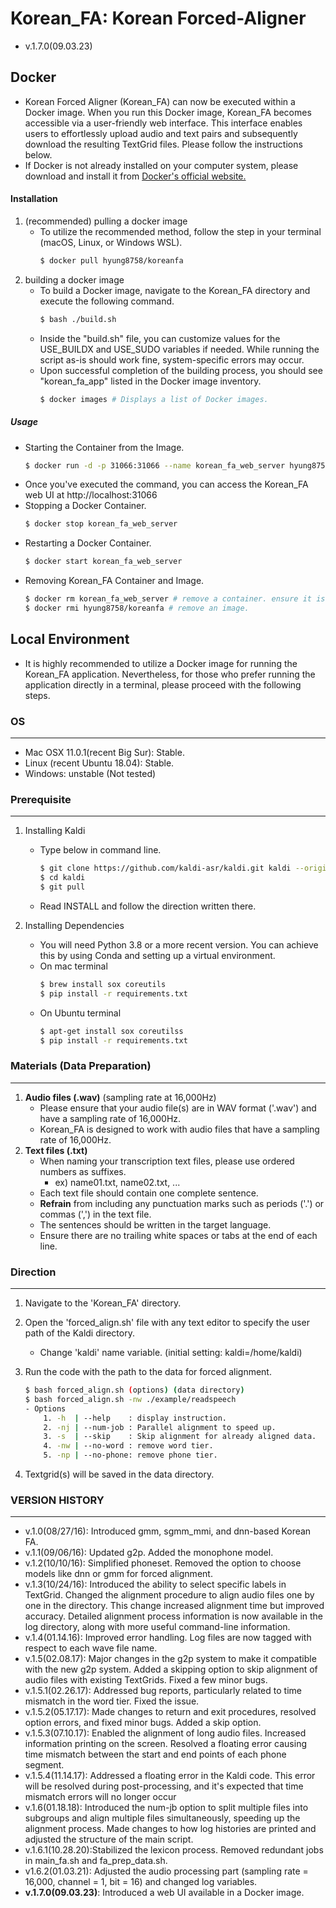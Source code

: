# Korean_FA: Korean Forced-Aligner  

- v.1.7.0(09.03.23)

## Docker
- Korean Forced Aligner (Korean_FA) can now be executed within a Docker image. When you run this Docker image, Korean_FA becomes accessible via a user-friendly web interface. This interface enables users to effortlessly upload audio and text pairs and subsequently download the resulting TextGrid files. Please follow the instructions below.
- If Docker is not already installed on your computer system, please download and install it from [Docker's official website.](https://docs.docker.com/desktop/)
#### Installation
1. (recommended) pulling a docker image
	- To utilize the recommended method, follow the step in your terminal (macOS, Linux, or Windows WSL).
		```bash
		$ docker pull hyung8758/koreanfa
		```
2. building a docker image
	- To build a Docker image, navigate to the Korean_FA directory and execute the following command.
		```bash
		$ bash ./build.sh
		```
	- Inside the "build.sh" file, you can customize values for the USE_BUILDX and USE_SUDO variables if needed. While running the script as-is should work fine, system-specific errors may occur.
	- Upon successful completion of the building process, you should see "korean_fa_app" listed in the Docker image inventory.
		```bash
		$ docker images # Displays a list of Docker images.
		```
##### Usage
- Starting the Container from the Image.
	```bash
	$ docker run -d -p 31066:31066 --name korean_fa_web_server hyung8758/koreanfa
	```
- Once you've executed the command, you can access the Korean_FA web UI at http://localhost:31066
- Stopping a Docker Container.
	```bash
	$ docker stop korean_fa_web_server
	```
- Restarting a Docker Container.
	```bash
	$ docker start korean_fa_web_server
	```
- Removing Korean_FA Container and Image.
	```bash
	$ docker rm korean_fa_web_server # remove a container. ensure it is stopped first.
	$ docker rmi hyung8758/koreanfa # remove an image.
	```

## Local Environment
- It is highly recommended to utilize a Docker image for running the Korean_FA application. Nevertheless, for those who prefer running the application directly in a terminal, please proceed with the following steps.

### OS
---
- Mac OSX 11.0.1(recent Big Sur): Stable.
- Linux (recent Ubuntu 18.04): Stable.
- Windows: unstable (Not tested)

### Prerequisite
---
1. Installing Kaldi
	- Type below in command line.
		```bash
		$ git clone https://github.com/kaldi-asr/kaldi.git kaldi --origin upstream
		$ cd kaldi
		$ git pull
		``` 
 	- Read INSTALL and follow the direction written there.

2. Installing Dependencies
	- You will need Python 3.8 or a more recent version. You can achieve this by using Conda and setting up a virtual environment.
	- On mac terminal
		```bash
		$ brew install sox coreutils
		$ pip install -r requirements.txt
    	```
	- On Ubuntu terminal
		```bash
		$ apt-get install sox coreutilss
		$ pip install -r requirements.txt
		```

### Materials (Data Preparation)
---
1. **Audio files (.wav)** (sampling rate at 16,000Hz)
	- Please ensure that your audio file(s) are in WAV format ('.wav') and have a sampling rate of 16,000Hz.
	- Korean_FA is designed to work with audio files that have a sampling rate of 16,000Hz.
2. **Text files (.txt)**
	- When naming your transcription text files, please use ordered numbers as suffixes.
		- ex) name01.txt, name02.txt, ...
	- Each text file should contain one complete sentence.
	- **Refrain** from including any punctuation marks such as periods ('.') or commas (',') in the text file.
	- The sentences should be written in the target language.
	- Ensure there are no trailing white spaces or tabs at the end of each line.

### Direction
---
1. Navigate to the 'Korean_FA' directory.
2. Open the 'forced_align.sh' file with any text editor to specify the user path of the Kaldi directory.
	- Change 'kaldi' name variable. (initial setting: kaldi=/home/kaldi)
3. Run the code with the path to the data for forced alignment.

	```bash
	$ bash forced_align.sh (options) (data directory)
	$ bash forced_align.sh -nw ./example/readspeech
 	- Options
	 	1. -h  | --help    : display instruction.
	 	2. -nj | --num-job : Parallel alignment to speed up.
	 	3. -s  | --skip    : Skip alignment for already aligned data.
	 	4. -nw | --no-word : remove word tier.
	 	5. -np | --no-phone: remove phone tier.
	```

4. Textgrid(s) will be saved in the data directory.

### VERSION HISTORY
---
- v.1.0(08/27/16): Introduced gmm, sgmm_mmi, and dnn-based Korean FA.
- v.1.1(09/06/16): Updated g2p. Added the monophone model.
- v.1.2(10/10/16): Simplified phoneset. Removed the option to choose models like dnn or gmm for forced alignment.
- v.1.3(10/24/16): Introduced the ability to select specific labels in TextGrid. Changed the alignment procedure to align audio files one by one in the directory. This change increased alignment time but improved accuracy. Detailed alignment process information is now available in the log directory, along with more useful command-line information.
- v.1.4(01.14.16): Improved error handling. Log files are now tagged with respect to each wave file name.
- v.1.5(02.08.17): Major changes in the g2p system to make it compatible with the new g2p system. Added a skipping option to skip alignment of audio files with existing TextGrids. Fixed a few minor bugs.
- v.1.5.1(02.26.17): Addressed bug reports, particularly related to time mismatch in the word tier. Fixed the issue.
- v.1.5.2(05.17.17): Made changes to return and exit procedures, resolved option errors, and fixed minor bugs. Added a skip option.
- v.1.5.3(07.10.17): Enabled the alignment of long audio files. Increased information printing on the screen. Resolved a floating error causing time mismatch between the start and end points of each phone segment.
- v.1.5.4(11.14.17): Addressed a floating error in the Kaldi code. This error will be resolved during post-processing, and it's expected that time mismatch errors will no longer occur
- v.1.6(01.18.18): Introduced the num-jb option to split multiple files into subgroups and align multiple files simultaneously, speeding up the alignment process. Made changes to how log histories are printed and adjusted the structure of the main script.
- v.1.6.1(10.28.20):Stabilized the lexicon process. Removed redundant jobs in main_fa.sh and fa_prep_data.sh.
- v1.6.2(01.03.21): Adjusted the audio processing part (sampling rate = 16,000, channel = 1, bit = 16) and changed log variables.
- **v.1.7.0(09.03.23)**: Introduced a web UI available in a Docker image.